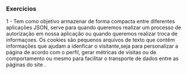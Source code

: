 ### Exercícios
1 - Tem como objetivo armazenar de forma compacta entre diferentes aplicações JSON, serve para quando queremos realizar um processo de autorização em nossa aplicação ou quando queremos realizar troca de informaçoes. Os cookies são pequenos arquivos de texto que contêm informações que ajudam a idenficar o visitante,seja para personalizar a página de acordo com o perfil, gerar métricas de visitas ou de comportamento ou mesmo para facilitar o transporte de dados entre as páginas do site .
